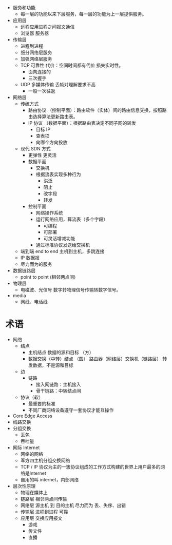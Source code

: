 - 服务和功能
	- 每一层的功能以来下层服务，每一层的功能为上一层提供服务。
- 应用层
	- 远程应用进程之间报文通信
	- 浏览器 服务器
- 传输层
	- 进程到进程
	- 细分网络层服务
	- 加强网络层服务
	- TCP 可靠性 代价：空间时间都有代价 损失实时性。
		- 面向连接的
		- 三次握手
	- UDP 多媒体传输 丢帧对理解要求不高
		- 一般一次往返
- 网络层
	- 传统方式
		- 路由协议 （控制平面）：路由软件（实体）间的路由信息交换，按照路由选择算法更新路由表。
		- IP 协议 （数据平面）：根据路由表决定不同子网的转发
			- 目标 IP
			- 查表项
			- 向哪个方向投放
	- 现代 SDN 方式
		- 更弹性 更灵活
		- 数据平面
			- 交换机
			- 根据流表实现多种行为
				- 洪泛
				- 阻止
				- 改字段
				- 转发
		- 控制平面
			- 网络操作系统
			- 运行网络应用，算流表（多个字段）
				- 可编程
				- 可部署
				- 可灵活增减功能
			- 通过标准协议发送给交换机
	- 端到端 end to end 主机到主机，多跳连接
	- IP 数据报
	- 尽力而为的服务
- 数据链路层
	- point to point (相邻两点间)
- 物理层
	- 电磁波、光信号 数字转物理信号传输转数字信号。
- media
	- 网线、电话线

# 术语
- 网络
	- 结点
		- 主机结点 数据的源和目标 （方）
		- 数据交换（中转）结点 （圆） 路由器（网络层）交换机（链路层） 转发数据，不是源和目标
	- 边
		- 链路
			- 接入网链路：主机接入
			- 骨干链路：中转结点间
	- 协议（软）
		- 最重要的标准
		- 不同厂商网络设备遵守一套协议才能互操作
- Core Edge Access
- 线路交换
- 分组交换
	- 丢包
	- 吞吐量
- 网际 Internet
	- 网络的网络
	- 军方四主机分组交换网络
	- TCP / IP 协议为主的一簇协议组成的工作方式构建的世界上用户最多的网络是Internet
	- 自用的叫 internet，内部网络
- 层次性原理
	- 物理在媒体上
	- 链路层 相邻两点间传输
	- 网络层 源主机 到 目的主机 尽力而为 丢、失序、出错
	- 传输层 进程到进程 可靠
	- 应用层 交换应用报文
		- 游戏
		- 传文件
		- 直播